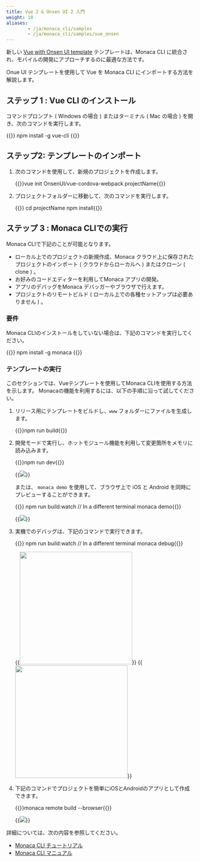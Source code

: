 ```yaml
---
title: Vue 2 & Onsen UI 2 入門
weight: 10
aliases: 
        - /ja/monaca_cli/samples
        - /ja/monaca_cli/samples/vue_onsen
---
```


新しい [Vue with Onsen UI template](https://github.com/OnsenUI/vue-cordova-webpack)
テンプレートは、Monaca CLI に統合され、モバイルの開発にアプローチするのに最適な方法です。

Onue UI テンプレートを使用して Vue を Monaca CLI
にインポートする方法を解説します。

ステップ 1 : Vue CLI のインストール
-----------------------------------

コマンドプロンプト ( Windows の場合 ) またはターミナル ( Mac の場合 )
を開き、次のコマンドを実行します。

{{<highlight bash>}}
npm install -g vue-cli
{{</highlight>}}

ステップ2: テンプレートのインポート
-----------------------------------

1.  次のコマンドを使用して、新規のプロジェクトを作成します。

    {{<highlight bash>}}vue init OnsenUI/vue-cordova-webpack projectName{{</highlight>}}

2.  プロジェクトフォルダーに移動して、次のコマンドを実行します。

    {{<highlight bash>}}
cd projectName
npm install{{</highlight>}}

ステップ 3 : Monaca CLIでの実行
-------------------------------

Monaca CLIで下記のことが可能となります。

-   ローカル上でのプロジェクトの新規作成、Monaca
    クラウド上に保存されたプロジェクトのインポート (
    クラウドからローカルへ ) またはクローン ( clone ) 。
-   お好みのコードエディターを利用してMonaca アプリの開発。
-   アプリのデバッグをMonaca デバッガーやブラウザで行えます。
-   プロジェクトのリモートビルド ( ローカル上での各種セットアップは必要ありません ) 。

### 要件

Monaca
CLIのインストールをしていない場合は、下記のコマンドを実行してください。

{{<highlight bash>}}
npm install -g monaca
{{</highlight>}}

### テンプレートの実行

このセクションでは、Vueテンプレートを使用してMonaca
CLIを使用する方法を示します。
Monacaの機能を利用するには、以下の手順に沿って試してください。

1.  リリース用にテンプレートをビルドし、`www`
    フォルダーにファイルを生成します。

    {{<highlight bash>}}npm run build{{</highlight>}}

2.  開発モードで実行し、ホットモジュール機能を利用して変更箇所をメモリに読み込みます。

    {{<highlight bash>}}npm run dev{{</highlight>}}

    {{<img src="/images/monaca_cli/samples/vue_onsen/1.png">}}

    または、 `monaca demo` を使用して、ブラウザ上で iOS と Android を同時にプレビューすることができます。

    {{<highlight bash>}}
npm run build:watch  // In a different terminal
monaca demo{{</highlight>}}

    {{<img src="/images/monaca_cli/samples/vue_onsen/2.png">}}

3.  実機でのデバッグは、下記のコマンドで実行できます。

    {{<highlight bash>}}
npm run build:watch  // In a different terminal
monaca debug{{</highlight>}}

    {{<img src="/images/monaca_cli/samples/vue_onsen/3_1.png" width="300">}}
    {{<img src="/images/monaca_cli/samples/vue_onsen/3_2.png" width="300">}}

4.  下記のコマンドでプロジェクトを簡単にiOSとAndroidのアプリとして作成できます。

    {{<highlight bash>}}monaca remote build --browser{{</highlight>}}

    {{<img src="/images/monaca_cli/samples/vue_onsen/4.png">}}

詳細については、次の内容を参照してください。

- [Monaca CLI チュートリアル](/ja/tutorials/monaca_cli)
- [Monaca CLI マニュアル](/ja/products_guide/monaca_cli)


